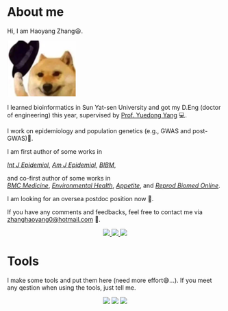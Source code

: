 #  About me

<p>Hi, I am Haoyang Zhang😆.</p>
<div align="left">
  <img src="https://github.com/zhanghaoyang0/zhanghaoyang0/blob/main/pic/dogwithhat1.png" width="160" height="130">
</div>

 I learned bioinformatics in Sun Yat-sen University and got my D.Eng (doctor of engineering) this year, supervised by [Prof. Yuedong Yang](http://biomed.nscc-gz.cn/research.php) 💻. </p> 
 I work on epidemiology and population genetics (e.g., GWAS and post-GWAS)🗿. </p>
 I am first author of some works in 
 
 [*Int J Epidemiol*](https://pubmed.ncbi.nlm.nih.gov/34999863/),
 [*Am J Epidemiol*](https://pubmed.ncbi.nlm.nih.gov/35801869/), 
 [*BIBM*](https://ieeexplore.ieee.org/document/9669388/),
 
and co-first author of some works in  
 [*BMC Medicine*](https://bmcmedicine.biomedcentral.com/articles/10.1186/s12916-022-02476-0),
 [*Environmental Health*](https://pubmed.ncbi.nlm.nih.gov/31779611/),
 [*Appetite*](https://pubmed.ncbi.nlm.nih.gov/29753760/),
 and [*Reprod Biomed Online*](https://pubmed.ncbi.nlm.nih.gov/34836814/). 
 </p> 
 
 I am looking for an oversea postdoc position now 👀. </p>
 If you have any comments and feedbacks, feel free to contact me via zhanghaoyang0@hotmail.com 💭. </p>

<p align="center">
    <a href="https://www.researchgate.net/profile/Haoyang-Zhang"> <img src="https://img.shields.io/badge/ResearchGate-%231793d1.svg?&style=for-the-badge&logo=ResearchGate&logoColor=white"/> </a>
    <a href="https://pubmed.ncbi.nlm.nih.gov/?term=%28Haoyang+zhang%5BAuthor%5D%29+AND+%28Sun+Yat-sen%5BAffiliation%5D%29&sort="> <img src="https://img.shields.io/badge/PubMed-%2357A143.svg?&style=for-the-badge&logo=PubMed&logoColor=white"/> </a>
    <a href="https://github.com/zhanghaoyang0/zhanghaoyang0/"> <img src="https://img.shields.io/badge/Github-%234d4d4d.svg?&style=for-the-badge&logo=Github&logoColor=white"/> </a>
  



# Tools
<p> I make some tools and put them here (need more effort😅...). If you meet any qestion when using the tools, just tell me.


<div align="center">
<a href="https://github.com/zhanghaoyang0/DGAT-onco">
  <img src="https://github-readme-stats.vercel.app/api/pin/?username=zhanghaoyang0&repo=DGAT-onco&theme=dark&bg_color=0d1117&hide_border=true" /></a>
<a href="https://github.com/zhanghaoyang0/rsidmap">
  <img src="https://github-readme-stats.vercel.app/api/pin/?username=zhanghaoyang0&repo=rsidmap&theme=dark&bg_color=0d1117&hide_border=true" /></a>
<a href="https://github.com/zhanghaoyang0/easylift">
  <img src="https://github-readme-stats.vercel.app/api/pin/?username=zhanghaoyang0&repo=easylift&theme=dark&bg_color=0d1117&hide_border=true" /></a>
</div">
  
 
